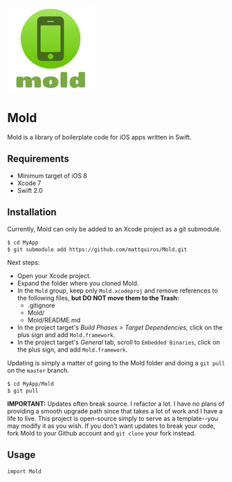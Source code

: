 ![Mold](Mold-icon.jpg)

# Mold

Mold is a library of boilerplate code for iOS apps written in Swift.

## Requirements

* Minimum target of iOS 8
* Xcode 7
* Swift 2.0

## Installation

Currently, Mold can only be added to an Xcode project as a git submodule.

```
$ cd MyApp
$ git submodule add https://github.com/mattquiros/Mold.git
```

Next steps:

* Open your Xcode project.
* Expand the folder where you cloned Mold.
* In the `Mold` group, keep only `Mold.xcodeproj` and remove references to the following files, **but DO NOT move them to the Trash:**
    * .gitignore
    * Mold/
    * Mold/README.md
* In the project target's *Build Phases > Target Dependencies*, click on the plus sign and add `Mold.framework`.
* In the project target's *General* tab, scroll to `Embedded Binaries`, click on the plus sign, and add `Mold.framework`.

Updating is simply a matter of going to the Mold folder and doing a `git pull` on the `master` branch.

```
$ cd MyApp/Mold
$ git pull
```

**IMPORTANT:** Updates often break source. I refactor a lot. I have no plans of providing a smooth upgrade path since that takes a lot of work and I have a life to live. This project is open-source simply to serve as a template--you may modify it as you wish. If you don't want updates to break your code, fork Mold to your Github account and `git clone` your fork instead.

## Usage

```
import Mold
```
